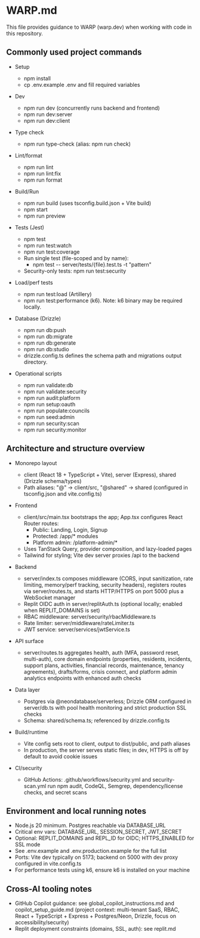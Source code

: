 # WARP.md

This file provides guidance to WARP (warp.dev) when working with code in this repository.

## Commonly used project commands

- Setup
  - npm install
  - cp .env.example .env and fill required variables

- Dev
  - npm run dev (concurrently runs backend and frontend)
  - npm run dev:server
  - npm run dev:client

- Type check
  - npm run type-check (alias: npm run check)

- Lint/format
  - npm run lint
  - npm run lint:fix
  - npm run format

- Build/Run
  - npm run build (uses tsconfig.build.json + Vite build)
  - npm start
  - npm run preview

- Tests (Jest)
  - npm test
  - npm run test:watch
  - npm run test:coverage
  - Run single test (file-scoped and by name):
    - npm test -- server/tests/{file}.test.ts -t "pattern"
  - Security-only tests: npm run test:security

- Load/perf tests
  - npm run test:load (Artillery)
  - npm run test:performance (k6). Note: k6 binary may be required locally.

- Database (Drizzle)
  - npm run db:push
  - npm run db:migrate
  - npm run db:generate
  - npm run db:studio
  - drizzle.config.ts defines the schema path and migrations output directory.

- Operational scripts
  - npm run validate:db
  - npm run validate:security
  - npm run audit:platform
  - npm run setup:oauth
  - npm run populate:councils
  - npm run seed:admin
  - npm run security:scan
  - npm run security:monitor

## Architecture and structure overview

- Monorepo layout
  - client (React 18 + TypeScript + Vite), server (Express), shared (Drizzle schema/types)
  - Path aliases: "@" -> client/src, "@shared" -> shared (configured in tsconfig.json and vite.config.ts)

- Frontend
  - client/src/main.tsx bootstraps the app; App.tsx configures React Router routes:
    - Public: Landing, Login, Signup
    - Protected: /app/\* modules
    - Platform admin: /platform-admin/\*
  - Uses TanStack Query, provider composition, and lazy-loaded pages
  - Tailwind for styling; Vite dev server proxies /api to the backend

- Backend
  - server/index.ts composes middleware (CORS, input sanitization, rate limiting, memory/perf tracking, security headers), registers routes via server/routes.ts, and starts HTTP/HTTPS on port 5000 plus a WebSocket manager
  - Replit OIDC auth in server/replitAuth.ts (optional locally; enabled when REPLIT_DOMAINS is set)
  - RBAC middleware: server/security/rbacMiddleware.ts
  - Rate limiter: server/middleware/rateLimiter.ts
  - JWT service: server/services/jwtService.ts

- API surface
  - server/routes.ts aggregates health, auth (MFA, password reset, multi-auth), core domain endpoints (properties, residents, incidents, support plans, activities, financial records, maintenance, tenancy agreements), drafts/forms, crisis connect, and platform admin analytics endpoints with enhanced auth checks

- Data layer
  - Postgres via @neondatabase/serverless; Drizzle ORM configured in server/db.ts with pool health monitoring and strict production SSL checks
  - Schema: shared/schema.ts; referenced by drizzle.config.ts

- Build/runtime
  - Vite config sets root to client, output to dist/public, and path aliases
  - In production, the server serves static files; in dev, HTTPS is off by default to avoid cookie issues

- CI/security
  - GitHub Actions: .github/workflows/security.yml and security-scan.yml run npm audit, CodeQL, Semgrep, dependency/license checks, and secret scans

## Environment and local running notes

- Node.js 20 minimum. Postgres reachable via DATABASE_URL
- Critical env vars: DATABASE_URL, SESSION_SECRET, JWT_SECRET
- Optional: REPLIT_DOMAINS and REPL_ID for OIDC; HTTPS_ENABLED for SSL mode
- See .env.example and .env.production.example for the full list
- Ports: Vite dev typically on 5173; backend on 5000 with dev proxy configured in vite.config.ts
- For performance tests using k6, ensure k6 is installed on your machine

## Cross-AI tooling notes

- GitHub Copilot guidance: see global_copilot_instructions.md and copilot_setup_guide.md (project context: multi-tenant SaaS, RBAC, React + TypeScript + Express + Postgres/Neon, Drizzle, focus on accessibility/security)
- Replit deployment constraints (domains, SSL, auth): see replit.md
